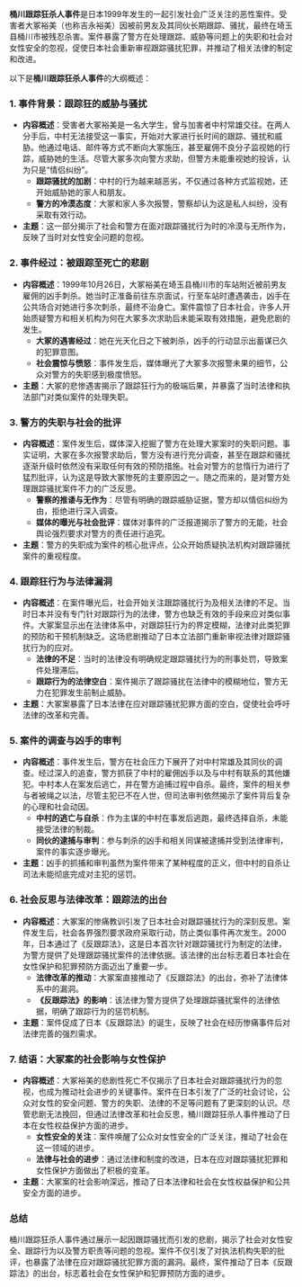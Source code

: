 **桶川跟踪狂杀人事件**是日本1999年发生的一起引发社会广泛关注的恶性案件。受害者大冢裕美（也称吉永裕美）因被前男友及其同伙长期跟踪、骚扰，最终在埼玉县桶川市被残忍杀害。案件暴露了警方在处理跟踪、威胁等问题上的失职和社会对女性安全的忽视，促使日本社会重新审视跟踪骚扰犯罪，并推动了相关法律的制定和改进。

以下是**桶川跟踪狂杀人事件**的大纲概述：

### 1. **事件背景：跟踪狂的威胁与骚扰**
- **内容概述**：受害者大冢裕美是一名大学生，曾与加害者中村常雄交往。在两人分手后，中村无法接受这一事实，开始对大冢进行长时间的跟踪、骚扰和威胁。他通过电话、邮件等方式不断向大冢施压，甚至雇佣不良分子监视她的行踪，威胁她的生活。尽管大冢多次向警方求助，但警方未能重视她的投诉，认为只是“情侣纠纷”。
  - **跟踪骚扰的加剧**：中村的行为越来越恶劣，不仅通过各种方式监视她，还开始威胁她的家人和朋友。
  - **警方的冷漠态度**：大冢和家人多次报警，警察却认为这是私人纠纷，没有采取有效行动。
- **主题**：这一部分揭示了社会和警方在面对跟踪骚扰行为时的冷漠与无所作为，反映了当时对女性安全问题的忽视。

### 2. **事件经过：被跟踪至死亡的悲剧**
- **内容概述**：1999年10月26日，大冢裕美在埼玉县桶川市的车站附近被前男友雇佣的凶手刺杀。她当时正准备前往东京面试，行至车站时遭遇袭击，凶手在公共场合对她进行多次刺杀，最终不治身亡。案件震惊了日本社会，许多人开始质疑警方和相关机构为何在大冢多次求助后未能采取有效措施，避免悲剧的发生。
  - **大冢的遇害经过**：她在光天化日之下被刺杀，凶手的行动显示出蓄谋已久的犯罪意图。
  - **社会震惊与愤怒**：事件发生后，媒体曝光了大冢多次报警未果的细节，公众对警方的失职感到极度愤怒。
- **主题**：大冢的悲惨遇害揭示了跟踪狂行为的极端后果，并暴露了当时法律和执法部门对类似案件的处理失职。

### 3. **警方的失职与社会的批评**
- **内容概述**：案件发生后，媒体深入挖掘了警方在处理大冢案时的失职问题。事实证明，大冢在多次报警求助后，警方没有进行充分调查，甚至在跟踪和骚扰逐渐升级时依然没有采取任何有效的预防措施。社会对警方的怠惰行为进行了猛烈批评，认为这是导致大冢惨死的主要原因之一。随之而来的，是对警方处理跟踪骚扰案件不力的广泛反思。
  - **警察的推诿与无作为**：尽管有明确的跟踪威胁证据，警方却以情侣纠纷为由，拒绝进行深入调查。
  - **媒体的曝光与社会批评**：媒体对事件的广泛报道揭示了警方的无能，社会舆论强烈要求对警方的责任进行追究。
- **主题**：警方的失职成为案件的核心批评点，公众开始质疑执法机构对跟踪骚扰案件的重视程度。

### 4. **跟踪狂行为与法律漏洞**
- **内容概述**：在案件曝光后，社会开始关注跟踪骚扰行为及相关法律的不足。当时日本并没有专门针对跟踪行为的法律，警方也缺乏有效的手段来应对类似事件。大冢案显示出在法律体系中，对跟踪狂行为的界定模糊，法律对此类犯罪的预防和干预机制缺乏。这场悲剧推动了日本立法部门重新审视法律对跟踪骚扰行为的应对。
  - **法律的不足**：当时的法律没有明确规定跟踪骚扰行为的刑事处罚，导致案件处理滞后。
  - **跟踪行为的法律空白**：案件揭示了跟踪骚扰在法律中的模糊地位，警方无力在犯罪发生前制止威胁。
- **主题**：大冢案暴露了日本法律在应对跟踪骚扰犯罪方面的空白，促使社会呼吁法律的改革和完善。

### 5. **案件的调查与凶手的审判**
- **内容概述**：事件发生后，警方在社会压力下展开了对中村常雄及其同伙的调查。经过深入的追查，警方抓获了中村的雇佣凶手以及与中村有联系的其他嫌犯。中村本人在案发后逃亡，并在警方追捕过程中自杀。最终，案件的相关参与者被绳之以法，尽管主犯已不在人世，但司法审判依然揭示了案件背后复杂的心理和社会动因。
  - **中村的逃亡与自杀**：作为主谋的中村在事发后逃跑，最终选择自杀，未能接受法律的制裁。
  - **同伙的逮捕与审判**：参与刺杀的凶手和相关同谋被逮捕并受到法律审判，案件的事实逐步曝光。
- **主题**：凶手的抓捕和审判虽然为案件带来了某种程度的正义，但中村的自杀让司法未能彻底完成对主犯的惩罚。

### 6. **社会反思与法律改革：跟踪法的出台**
- **内容概述**：大冢案的惨痛教训引发了日本社会对跟踪骚扰行为的深刻反思。案件发生后，社会各界强烈要求政府采取行动，防止类似事件再次发生。2000年，日本通过了《反跟踪法》，这是日本首次针对跟踪骚扰行为制定的法律，为警方提供了处理跟踪骚扰案件的法律依据。该法律的出台标志着日本社会在女性保护和犯罪预防方面迈出了重要一步。
  - **法律改革的推动**：大冢案直接推动了《反跟踪法》的出台，弥补了法律体系中的漏洞。
  - **《反跟踪法》的影响**：该法律为警方提供了处理跟踪骚扰案件的法律依据，明确了跟踪行为的惩罚机制。
- **主题**：案件促成了日本《反跟踪法》的诞生，反映了社会在经历惨痛事件后对法律完善的强烈需求。

### 7. **结语：大冢案的社会影响与女性保护**
- **内容概述**：大冢裕美的悲剧性死亡不仅揭示了日本社会对跟踪骚扰行为的忽视，也成为推动社会进步的关键事件。案件在日本引发了广泛的社会讨论，公众对女性的安全问题、警方的失职、法律的不足等问题有了更深刻的认识。尽管悲剧无法挽回，但通过法律改革和社会反思，桶川跟踪狂杀人事件推动了日本在女性权益保护方面的进步。
  - **女性安全的关注**：案件唤醒了公众对女性安全的广泛关注，推动了社会在这一领域的进步。
  - **法律与社会的进步**：通过法律和制度的改进，日本在应对跟踪骚扰犯罪和女性保护方面做出了积极的变革。
- **主题**：大冢案的社会影响深远，推动了日本法律和社会在女性权益保护和公共安全方面的进步。

### **总结**
桶川跟踪狂杀人事件通过展示一起因跟踪骚扰而引发的悲剧，揭示了社会对女性安全、跟踪行为以及警方职责等问题的忽视。案件不仅引发了对执法机构失职的批评，也暴露了法律在应对跟踪骚扰犯罪方面的漏洞。最终，案件推动了日本《反跟踪法》的出台，标志着社会在女性保护和犯罪预防方面的进步。
